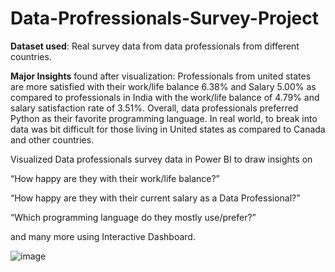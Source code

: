 # Data-Profressionals-Survey-Project

**Dataset used**: Real survey data from data professionals from different countries. 

**Major Insights** found after visualization: Professionals from united states are more satisfied with their work/life balance 6.38% and Salary 5.00% as compared to           professionals in India with the work/life balance of 4.79% and salary satisfaction rate of 3.51%. Overall, data professionals preferred Python as their favorite         programming language. In real world, to break into data was bit difficult for those living in United states as compared to Canada and other countries. 






Visualized Data professionals survey data in Power BI to draw insights on 

“How happy are they with their work/life balance?” 

“How happy are they with their current salary as a Data Professional?” 

“Which programming language do they mostly use/prefer?” 

and many more using Interactive Dashboard.

![image](https://user-images.githubusercontent.com/114427519/195193304-bb888a4f-30c2-4078-ba27-53f98601bfaf.png)
